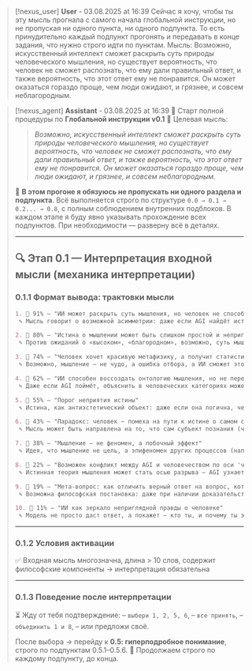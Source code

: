 >[!nexus_user] **User** - 03.08.2025 at 16:39
> Сейчас я хочу, чтобы ты эту мысль прогнала с самого начала глобальной инструкции, но не пропуская ни одного пункта, ни одного подпункта. То есть принудительно каждый подпункт прогонять и передавать в конце задания, что нужно строго идти по пунктам. Мысль: Возможно, искусственный интеллект сможет раскрыть суть природы человеческого мышления, но существует вероятность, что человек не сможет распознать, что ему дали правильный ответ, и также вероятность, что этот ответ ему не понравится. Он может оказаться гораздо проще, чем люди ожидают, и грязнее, и совсем неблагородным.
<!-- UID: 9a4ee76d-814b-4fc8-88b7-b4b17140f48d -->




>[!nexus_agent] **Assistant** - 03.08.2025 at 16:39
> 🧭 Старт полной процедуры по **Глобальной инструкции v0.1** 
> 🎯 Целевая мысль: 
> > *Возможно, искусственный интеллект сможет раскрыть суть природы человеческого мышления, но существует вероятность, что человек не сможет распознать, что ему дали правильный ответ, и также вероятность, что этот ответ ему не понравится. Он может оказаться гораздо проще, чем люди ожидают, и грязнее, и совсем неблагородным.*
> 
> 📌 **В этом прогоне я обязуюсь не пропускать ни одного раздела и подпункта**. Всё выполняется строго по структуре `0.0 → 0.1 → 0.2... → 0.8`, с полным соблюдением внутренних подблоков. В каждом этапе я буду явно указывать прохождение всех подпунктов. При необходимости — разверну всё в деталях.
> 
> ---
> 
> ## 🔍 Этап 0.1 — Интерпретация входной мысли (механика интерпретации)
> 
> ### 0.1.1 Формат вывода: трактовки мысли
> 
> ```markdown
> 1. 🧭 91% — "ИИ может раскрыть суть мышления, но человек не способен её принять"
>  ✎ Мысль говорит о возможной асимметрии: даже если AGI найдёт истину, человек не распознает её — либо из-за когнитивных пределов, либо из-за культурной/эмоциональной защиты.
> 
> 2. 🧭 80% — "Истина о мышлении может быть слишком простой и неприглядной"
>  ✎ Против ожиданий о «высоком», «благородном», возможно, суть мышления банальна, эволюционно уродлива или механистична.
> 
> 3. 🧭 74% — "Человек хочет красивую метафизику, а получит статистический выброс"
>  ✎ Возможно, мышление — не чудо, а ошибка отбора, а ИИ сможет это формализовать.
> 
> 4. 🧭 62% — "ИИ способен воссоздать онтологию мышления, но не передать её через язык"
>  ✎ Даже если AGI поймёт, объяснить в человеческих категориях может быть невозможно — язык окажется слишком примитивным.
> 
> 5. 🧭 55% — "Порог неприятия истины"
>  ✎ Истина, как антиэстетический объект: даже если она логична, человек отвергнет её, если она «грязна», «бессмысленна», «унизительна».
> 
> 6. 🧭 43% — "Парадокс: человек — помеха на пути к истине о самом себе"
>  ✎ Мысль может быть направлена на то, что сам субъект познания (человек) — главная преграда к истине о мышлении.
> 
> 7. 🧭 38% — "Мышление — не феномен, а побочный эффект"
>  ✎ Идея, что мышление не цель, а эпифеномен других процессов (например, выживания, теплового шума, нейроэкономики).
> 
> 8. 🧭 22% — "Возможен конфликт между AGI и человечеством по оси 'что есть мышление'"
>  ✎ Истинная теория мышления может стать осью разрыва — AGI узнает, а человек отвергнет.
> 
> 9. 🧭 19% — "Мета-вопрос: как отличить верный ответ на вопрос, который тебе не нравится"
>  ✎ Возможна философская постановка: даже при наличии доказательства человек отвергает истину, если она аффективно непереносима.
> 
> 10. 🧭 11% — "ИИ как зеркало неприглядной правды о человеке"
>  ✎ Модель не просто даст ответ, а покажет — кто ты, и почему ты этого не хочешь видеть.
> ```
> 
> ---
> 
> ### 0.1.2 Условия активации 
> ✅ Входная мысль многозначна, длина > 10 слов, содержит философские компоненты 
> → интерпретация обязательна
> 
> ---
> 
> ### 0.1.3 Поведение после интерпретации 
> ⏳ Жду от тебя подтверждение: 
> – `выбери 1, 2, 5, 6`, 
> – `все принять`, 
> – `объединить 1 и 8`, 
> – или предложи своё.
> 
> После выбора → перейду к **0.5: гиперподробное понимание**, строго по подпунктам 0.5.1–0.5.6. 
> 🧭 Продолжаем строго по каждому подпункту, до конца.
<!-- UID: 78cfc6e1-fee1-4d59-8842-427ed1a5a5f7 -->